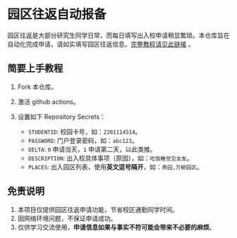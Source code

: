 # 园区往返自动报备

园区往返是大部分研究生同学日常，而每日填写出入校申请稍显繁琐。本仓库旨在自动化完成申请，请如实填写园区往返信息。[完整教程请见此链接](https://xiaotianxt.com/posts/informal/pku-simso-free/) 。

## 简要上手教程

1. Fork 本仓库。
2. 激活 github actions。
3. 设置如下 Repository Secrets：

   - `STUDENTID`: 校园卡号，如：`2201114514`。
   - `PASSWORD`: 门户登录密码，如：`abc123`。
   - `DELTA`: `0` 申请当天，`1` 申请第二天，以此类推。
   - `DESCRIPTION`: 出入校具体事项（原因），如：`吃饭睡觉见女友`。
   - `PLACES`: 出入园区列表，使用**英文逗号隔开**，如：`燕园,万柳园区`。

## 免责说明

1. 本项目仅提供园区往返申请功能，节省校区通勤同学时间。
2. 因网络环境问题，不保证申请成功。
3. 仅供学习交流使用，**申请信息如果与事实不符可能会带来不必要的麻烦**。
